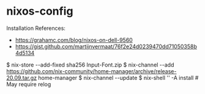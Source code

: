 # nixos-config

Installation References:
- https://grahamc.com/blog/nixos-on-dell-9560
- https://gist.github.com/martijnvermaat/76f2e24d0239470dd71050358b4d5134


$ nix-store --add-fixed sha256 Input-Font.zip
$ nix-channel --add https://github.com/nix-community/home-manager/archive/release-20.09.tar.gz home-manager
$ nix-channel --update
$ nix-shell '<home-manager>' -A install # May require relog
